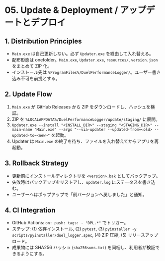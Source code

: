 # 05. Update & Deployment / アップデートとデプロイ

## 1. Distribution Principles
- `Main.exe` は自己更新しない。必ず `Updater.exe` を経由して入れ替える。
- 配布形態は onefolder。`Main.exe`, `Updater.exe`, `resources/`, `version.json` をまとめて ZIP 化。
- インストール先は `%ProgramFiles%/DuelPerformanceLogger/`。ユーザー書き込み不可を前提とする。

## 2. Update Flow
1. `Main.exe` が GitHub Releases から ZIP をダウンロードし、ハッシュを検証。
2. ZIP を `%LOCALAPPDATA%/DuelPerformanceLogger/update/staging/` に展開。
3. `Updater.exe --install "<INSTALL_DIR>" --staging "<STAGING_DIR>" --main-name "Main.exe" --args "--via-updater --updated-from=<old> --updated-to=<new>"` を起動。
4. Updater は `Main.exe` の終了を待ち、ファイルを入れ替えてからアプリを再起動。

## 3. Rollback Strategy
- 更新前にインストールディレクトリを `<version>.bak` としてバックアップ。
- 失敗時はバックアップをリストアし、`updater.log` にステータスを書き込む。
- ユーザーへはポップアップで「前バージョンへ戻しました」と通知。

## 4. CI Integration
- GitHub Actions: `on: push: tags: - "DPL.*"` でトリガー。
- ステップ: (1) 依存インストール, (2) `pytest`, (3) `pyinstaller -y scripts/pyinstaller/duel_logger.spec`, (4) ZIP 圧縮, (5) リリースアップロード。
- 成果物には SHA256 ハッシュ (`sha256sums.txt`) を同梱し、利用者が検証できるようにする。
